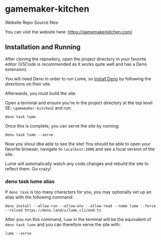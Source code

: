 # gamemaker-kitchen
 Website Repo Source files

You can visit the website here: https://gamemakerkitchen.com/

## Installation and Running
After cloning the repository, open the project directory in your favorite editor (VSCode is recommended as it works quite well and has a Deno extension).

You will need Deno in order to run Lume, so [Install Deno](https://docs.deno.com/runtime/manual#install-deno) by following the directions on their site. 

Afterwards, you must build the site.

Open a terminal and ensure you're in the project directory at the top level (IE: `\gamemaker-kitchen`) and run:
```
deno task lume
```
Once this is complete, you can serve the site by running:

```
deno task lume --serve
```
Now you shoul dbe able to see the site! You should be able to open your favorite browser, navigate to `localhost:3000` and see a local version of the site.

Lume will automatically watch any code changes and rebuild the site to reflect them. Go crazy!

### deno task lume alias
If `deno task` is too many characters for you, you may optionally set up an alias with the following command:
```
deno install --allow-run --allow-env --allow-read --name lume --force --reload https://deno.land/x/lume_cli/mod.ts
```
After you run this command, `lume` in the terminal will be the equivalent of `deno task lune` and you can therefore serve the site with:
```
lume --serve
```